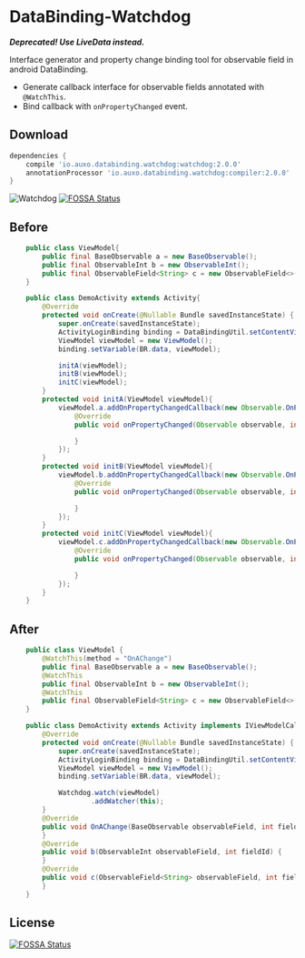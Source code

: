 DataBinding-Watchdog
===


***Deprecated! Use LiveData instead.***


Interface generator and property change binding tool for observable field in android DataBinding.

* Generate callback interface for observable fields annotated with `@WatchThis`.
* Bind callback with `onPropertyChanged` event.

Download
---
```groovy
dependencies {
    compile 'io.auxo.databinding.watchdog:watchdog:2.0.0'
    annotationProcessor 'io.auxo.databinding.watchdog:compiler:2.0.0'
}
```

![Watchdog](image/watchdog.gif)
[![FOSSA Status](https://app.fossa.io/api/projects/git%2Bgithub.com%2F4332weizi%2FDataBinding-Watchdog.svg?type=shield)](https://app.fossa.io/projects/git%2Bgithub.com%2F4332weizi%2FDataBinding-Watchdog?ref=badge_shield)

Before
---
```java
    public class ViewModel{
        public final BaseObservable a = new BaseObservable();
        public final ObservableInt b = new ObservableInt();
        public final ObservableField<String> c = new ObservableField<>();
    }

    public class DemoActivity extends Activity{
        @Override
        protected void onCreate(@Nullable Bundle savedInstanceState) {
            super.onCreate(savedInstanceState);
            ActivityLoginBinding binding = DataBindingUtil.setContentView(this, R.layout.content);
            ViewModel viewModel = new ViewModel();
            binding.setVariable(BR.data, viewModel);

            initA(viewModel);
            initB(viewModel);
            initC(viewModel);
        }
        protected void initA(ViewModel viewModel){
            viewModel.a.addOnPropertyChangedCallback(new Observable.OnPropertyChangedCallback() {
                @Override
                public void onPropertyChanged(Observable observable, int i) {

                }
            });
        }
        protected void initB(ViewModel viewModel){
            viewModel.b.addOnPropertyChangedCallback(new Observable.OnPropertyChangedCallback() {
                @Override
                public void onPropertyChanged(Observable observable, int i) {

                }
            });
        }
        protected void initC(ViewModel viewModel){
            viewModel.c.addOnPropertyChangedCallback(new Observable.OnPropertyChangedCallback() {
                @Override
                public void onPropertyChanged(Observable observable, int i) {

                }
            });
        }
    }
```

After
---
```java
    public class ViewModel {
        @WatchThis(method = "OnAChange")
        public final BaseObservable a = new BaseObservable();
        @WatchThis
        public final ObservableInt b = new ObservableInt();
        @WatchThis
        public final ObservableField<String> c = new ObservableField<>();
    }

    public class DemoActivity extends Activity implements IViewModelCallbacks {
        @Override
        protected void onCreate(@Nullable Bundle savedInstanceState) {
            super.onCreate(savedInstanceState);
            ActivityLoginBinding binding = DataBindingUtil.setContentView(this, R.layout.content);
            ViewModel viewModel = new ViewModel();
            binding.setVariable(BR.data, viewModel);

            Watchdog.watch(viewModel)
                    .addWatcher(this);
        }
        @Override
        public void OnAChange(BaseObservable observableField, int fieldId) {
        }
        @Override
        public void b(ObservableInt observableField, int fieldId) {
        }
        @Override
        public void c(ObservableField<String> observableField, int fieldId) {
        }
    }
```

## License
[![FOSSA Status](https://app.fossa.io/api/projects/git%2Bgithub.com%2F4332weizi%2FDataBinding-Watchdog.svg?type=large)](https://app.fossa.io/projects/git%2Bgithub.com%2F4332weizi%2FDataBinding-Watchdog?ref=badge_large)